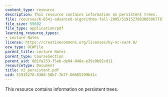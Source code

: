 ```yaml
---
content_type: resource
description: This resource contains information on persistent trees.
file: /courses/6-854j-advanced-algorithms-fall-2005/51915278830850b77b7f00685299b31c_n2_persistent.pdf
file_size: 55692
file_type: application/pdf
learning_resource_types:
- Lecture Notes
license: https://creativecommons.org/licenses/by-nc-sa/4.0/
ocw_type: OCWFile
parent_title: Lecture Notes
parent_type: CourseSection
parent_uid: 801fa253-f5eb-de84-048e-e39c0b02cd11
resourcetype: Document
title: n2_persistent.pdf
uid: 51915278-8308-50b7-7b7f-00685299b31c
---
```

This resource contains information on persistent trees.